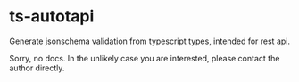 # ts-autotapi
Generate jsonschema validation from typescript types, intended for rest api.

Sorry, no docs. In the unlikely case you are interested, please contact the author directly.